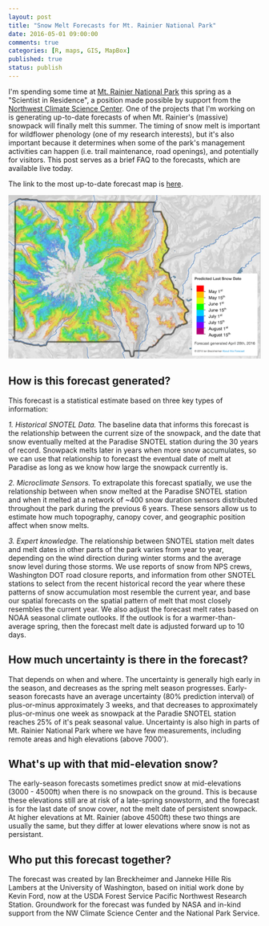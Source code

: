 ```yaml
---
layout: post
title: "Snow Melt Forecasts for Mt. Rainier National Park"
date: 2016-05-01 09:00:00
comments: true
categories: [R, maps, GIS, MapBox]
published: true
status: publish
---
```

 
I'm spending some time at [Mt. Rainier National Park](https://www.nps.gov/mora/) this spring as a "Scientist in Residence", a position made possible by support from the [Northwest Climate Science Center](https://www.nwclimatescience.org/). One of the projects that I'm working on is generating up-to-date forecasts of when Mt. Rainier's (massive) snowpack will finally melt this summer. The timing of snow melt is important for wildflower phenology (one of my research interests), but it's also important because it determines when some of the park's management activities can happen (i.e. trail maintenance, road openings), and potentially for visitors. This post serves as a brief FAQ to the forecasts, which are available live today.
 
The link to the most up-to-date forecast map is [here](https://ibreckhe.github.io/snow_forecasts.html).
 
<!-- more -->
 
![Snow Forecast](/images/forecast_4_28_16.png)
 
## How is this forecast generated?
 
This forecast is a statistical estimate based on three key types of information:
 
*1. Historical SNOTEL Data.* The baseline data that informs this forecast is the relationship between the current size of the snowpack, and the date that snow eventually melted at the Paradise SNOTEL station during the 30 years of record. Snowpack melts later in years when more snow accumulates, so we can use that relationship to forecast the eventual date of melt at Paradise as long as we know how large the snowpack currently is.
 
*2. Microclimate Sensors.* To extrapolate this forecast spatially, we use the relationship between when snow melted at the Paradise SNOTEL station and when it melted at a network of ~400 snow duration sensors distributed throughout the park during the previous 6 years. These sensors allow us to estimate how much topography, canopy cover, and geographic position affect when snow melts.
 
*3. Expert knowledge.* The relationship between SNOTEL station melt dates and melt dates in other parts of the park varies from year to year, depending on the wind direction during winter storms and the average snow level during those storms. We use reports of snow from NPS crews, Washington DOT road closure reports, and information from other SNOTEL stations to select from the recent historical record the year where these patterns of snow accumulation most resemble the current year, and base our spatial forecasts on the spatial pattern of melt that most closely resembles the current year. We also adjust the forecast melt rates based on NOAA seasonal climate outlooks. If the outlook is for a warmer-than-average spring, then the forecast melt date is adjusted forward up to 10 days.
 
## How much uncertainty is there in the forecast?
 
That depends on when and where. The uncertainty is generally high early in the season, and decreases as the spring melt season progresses. Early-season forecasts have an average uncertainty (80% prediction interval) of plus-or-minus approximately 3 weeks, and that decreases to approximately plus-or-minus one week as snowpack at the Paradie SNOTEL station reaches 25% of it's peak seasonal value. Uncertainty is also high in parts of Mt. Rainier National Park where we have few measurements, including remote areas and high elevations (above 7000').
 
## What's up with that mid-elevation snow?
 
The early-season forecasts sometimes predict snow at mid-elevations (3000 - 4500ft) when there is no snowpack on the ground. This is because these elevations still are at risk of a late-spring snowstorm, and the forecast is for the last date of snow cover, not the melt date of persistent snowpack. At higher elevations at Mt. Rainier (above 4500ft) these two things are usually the same, but they differ at lower elevations where snow is not as persistant.
 
## Who put this forecast together?
 
The forecast was created by Ian Breckheimer and Janneke Hille Ris Lambers at the University of Washington, based on initial work done by Kevin Ford, now at the USDA Forest Service Pacific Northwest Research Station. Groundwork for the forecast was funded by NASA and in-kind support from the NW Climate Science Center and the National Park Service.
